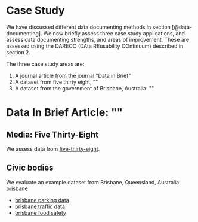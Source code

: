 # Case Study

We have discussed different data documenting methods in section [@data-documenting]. We now briefly assess three case study applications, and assess data documenting strengths, and areas of improvement. These are assessed using the DARECO (DAta REusability COntinuum) described in section 2.

The three case study areas are:

1. A journal article from the journal "Data in Brief"
2. A dataset from five thirty eight, ""
3. A dataset from the government of Brisbane, Australia: ""


# Data In Brief Article: ""

## Media: Five Thirty-Eight

We assess data from [five-thirty-eight](https://data.fivethirtyeight.com/).

## Civic bodies

We evaluate an example dataset from Brisbane, Queensland, Australia: [brisbane](https://www.data.brisbane.qld.gov.au/data/dataset)

- [brisbane parking data](https://www.data.brisbane.qld.gov.au/data/dataset/brisbane-parking-stations)
- [brisbane traffic data](https://www.data.brisbane.qld.gov.au/data/dataset/traffic-data-at-intersection-api)
- [brisbane food safety](https://www.data.brisbane.qld.gov.au/data/dataset/food-safety-permits)

